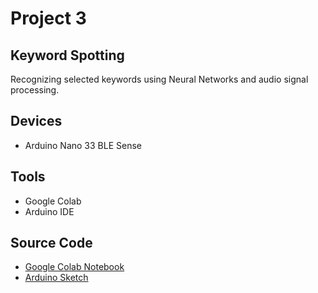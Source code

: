 # Project 3

## Keyword Spotting
Recognizing selected keywords using Neural Networks and audio signal processing.

## Devices
- Arduino Nano 33 BLE Sense

## Tools
- Google Colab
- Arduino IDE
 
## Source Code
- [Google Colab Notebook](https://colab.research.google.com/drive/1omFKXvafRha28IEckRV8Ipzwv4z4aOo3?authuser=1)
- [Arduino Sketch](https://github.com/cksajil/TinyML_Workshop/blob/main/03_Keyword_Spotting/keyword_spotting/keyword_spotting.ino)
